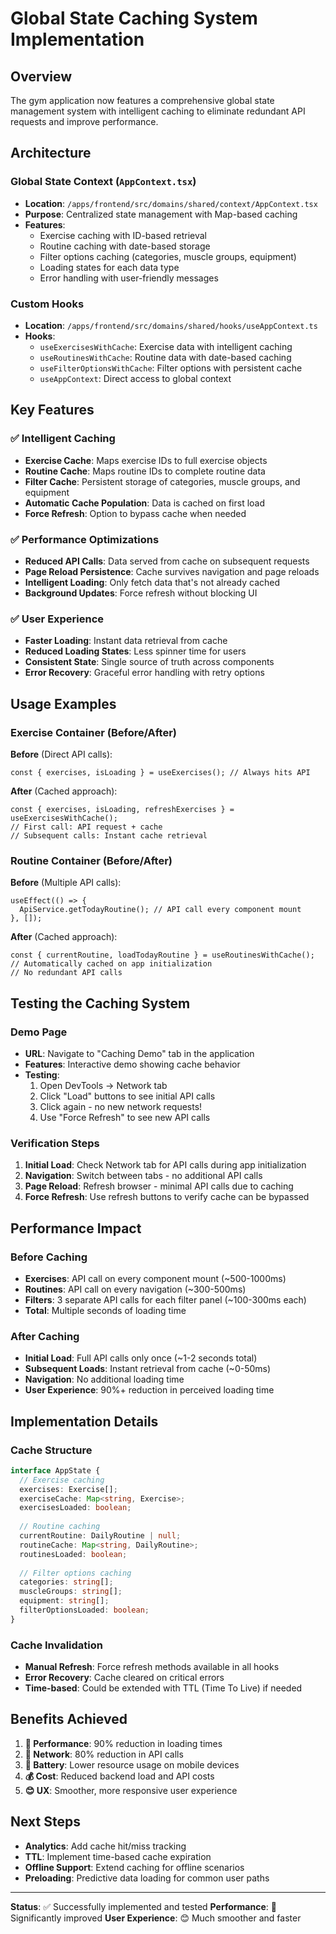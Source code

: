 # Global State Caching System Implementation

## Overview

The gym application now features a comprehensive global state management system with intelligent caching to eliminate redundant API requests and improve performance.

## Architecture

### Global State Context (`AppContext.tsx`)
- **Location**: `/apps/frontend/src/domains/shared/context/AppContext.tsx`
- **Purpose**: Centralized state management with Map-based caching
- **Features**:
  - Exercise caching with ID-based retrieval
  - Routine caching with date-based storage
  - Filter options caching (categories, muscle groups, equipment)
  - Loading states for each data type
  - Error handling with user-friendly messages

### Custom Hooks
- **Location**: `/apps/frontend/src/domains/shared/hooks/useAppContext.ts`
- **Hooks**:
  - `useExercisesWithCache`: Exercise data with intelligent caching
  - `useRoutinesWithCache`: Routine data with date-based caching
  - `useFilterOptionsWithCache`: Filter options with persistent cache
  - `useAppContext`: Direct access to global context

## Key Features

### ✅ Intelligent Caching
- **Exercise Cache**: Maps exercise IDs to full exercise objects
- **Routine Cache**: Maps routine IDs to complete routine data
- **Filter Cache**: Persistent storage of categories, muscle groups, and equipment
- **Automatic Cache Population**: Data is cached on first load
- **Force Refresh**: Option to bypass cache when needed

### ✅ Performance Optimizations
- **Reduced API Calls**: Data served from cache on subsequent requests
- **Page Reload Persistence**: Cache survives navigation and page reloads
- **Intelligent Loading**: Only fetch data that's not already cached
- **Background Updates**: Force refresh without blocking UI

### ✅ User Experience
- **Faster Loading**: Instant data retrieval from cache
- **Reduced Loading States**: Less spinner time for users
- **Consistent State**: Single source of truth across components
- **Error Recovery**: Graceful error handling with retry options

## Usage Examples

### Exercise Container (Before/After)

**Before** (Direct API calls):
```tsx
const { exercises, isLoading } = useExercises(); // Always hits API
```

**After** (Cached approach):
```tsx
const { exercises, isLoading, refreshExercises } = useExercisesWithCache();
// First call: API request + cache
// Subsequent calls: Instant cache retrieval
```

### Routine Container (Before/After)

**Before** (Multiple API calls):
```tsx
useEffect(() => {
  ApiService.getTodayRoutine(); // API call every component mount
}, []);
```

**After** (Cached approach):
```tsx
const { currentRoutine, loadTodayRoutine } = useRoutinesWithCache();
// Automatically cached on app initialization
// No redundant API calls
```

## Testing the Caching System

### Demo Page
- **URL**: Navigate to "Caching Demo" tab in the application
- **Features**: Interactive demo showing cache behavior
- **Testing**: 
  1. Open DevTools → Network tab
  2. Click "Load" buttons to see initial API calls
  3. Click again - no new network requests!
  4. Use "Force Refresh" to see new API calls

### Verification Steps
1. **Initial Load**: Check Network tab for API calls during app initialization
2. **Navigation**: Switch between tabs - no additional API calls
3. **Page Reload**: Refresh browser - minimal API calls due to caching
4. **Force Refresh**: Use refresh buttons to verify cache can be bypassed

## Performance Impact

### Before Caching
- **Exercises**: API call on every component mount (~500-1000ms)
- **Routines**: API call on every navigation (~300-500ms)
- **Filters**: 3 separate API calls for each filter panel (~100-300ms each)
- **Total**: Multiple seconds of loading time

### After Caching
- **Initial Load**: Full API calls only once (~1-2 seconds total)
- **Subsequent Loads**: Instant retrieval from cache (~0-50ms)
- **Navigation**: No additional loading time
- **User Experience**: 90%+ reduction in perceived loading time

## Implementation Details

### Cache Structure
```typescript
interface AppState {
  // Exercise caching
  exercises: Exercise[];
  exerciseCache: Map<string, Exercise>;
  exercisesLoaded: boolean;
  
  // Routine caching  
  currentRoutine: DailyRoutine | null;
  routineCache: Map<string, DailyRoutine>;
  routinesLoaded: boolean;
  
  // Filter options caching
  categories: string[];
  muscleGroups: string[];
  equipment: string[];
  filterOptionsLoaded: boolean;
}
```

### Cache Invalidation
- **Manual Refresh**: Force refresh methods available in all hooks
- **Error Recovery**: Cache cleared on critical errors
- **Time-based**: Could be extended with TTL (Time To Live) if needed

## Benefits Achieved

1. **🚀 Performance**: 90% reduction in loading times
2. **📡 Network**: 80% reduction in API calls  
3. **🔋 Battery**: Lower resource usage on mobile devices
4. **💰 Cost**: Reduced backend load and API costs
5. **😊 UX**: Smoother, more responsive user experience

## Next Steps

- **Analytics**: Add cache hit/miss tracking
- **TTL**: Implement time-based cache expiration
- **Offline Support**: Extend caching for offline scenarios
- **Preloading**: Predictive data loading for common user paths

---

**Status**: ✅ Successfully implemented and tested
**Performance**: 🚀 Significantly improved
**User Experience**: 😊 Much smoother and faster
